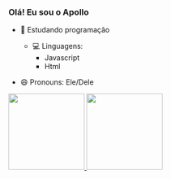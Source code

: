 ### Olá! Eu sou o Apollo

- 🌱 Estudando programação
   - 💻 Linguagens: 
     - Javascript
     - Html

- 😄 Pronouns: Ele/Dele

<div>
  <a href="https://github.com/SrApollo">
    <img height="150em" src="https://github-readme-stats.vercel.app/api?username=SrApollo&show_icons-true&theme=dark&include_all_commits=true&count_private=true"/>
    <img height="150em" src="https://github-readme-stats.vercel.app/api/top-langs/?username=SrApollo&layout=compact&langs_count=16&theme=dark"/>
</div>

##
   

